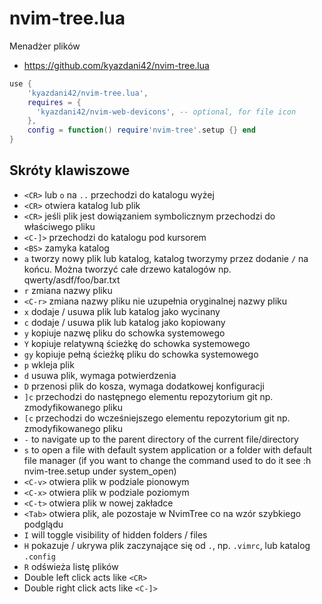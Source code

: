 # nvim-tree.lua

Menadżer plików

- https://github.com/kyazdani42/nvim-tree.lua

```lua
use {
    'kyazdani42/nvim-tree.lua',
    requires = {
      'kyazdani42/nvim-web-devicons', -- optional, for file icon
    },
    config = function() require'nvim-tree'.setup {} end
}
```

## Skróty klawiszowe

- `<CR>` lub `o` na `..` przechodzi do katalogu wyżej
- `<CR>` otwiera katalog lub plik
- `<CR>` jeśli plik jest dowiązaniem symbolicznym przechodzi do właściwego pliku
- `<C-]>` przechodzi do katalogu pod kursorem
- `<BS>` zamyka katalog
- `a` tworzy nowy plik lub katalog, katalog tworzymy przez dodanie `/` na końcu. Można tworzyć całe drzewo katalogów np. qwerty/asdf/foo/bar.txt
- `r` zmiana nazwy pliku
- `<C-r>` zmiana nazwy pliku nie uzupełnia oryginalnej nazwy pliku
- `x` dodaje / usuwa plik lub katalog jako wycinany
- `c` dodaje / usuwa plik lub katalog jako kopiowany
- `y` kopiuje nazwę pliku do schowka systemowego
- `Y` kopiuje relatywną ścieżkę do schowka systemowego
- `gy` kopiuje pełną ścieżkę pliku do schowka systemowego
- `p` wkleja plik
- `d` usuwa plik, wymaga potwierdzenia
- `D` przenosi plik do kosza, wymaga dodatkowej konfiguracji
- `]c` przechodzi do następnego elementu repozytorium git np. zmodyfikowanego pliku
- `[c` przechodzi do wcześniejszego elementu repozytorium git np. zmodyfikowanego pliku
- `-` to navigate up to the parent directory of the current file/directory
- `s` to open a file with default system application or a folder with default file manager (if you want to change the command used to do it see :h nvim-tree.setup under system_open)
- `<C-v>` otwiera plik w podziale pionowym
- `<C-x>` otwiera plik w podziale poziomym
- `<C-t>` otwiera plik w nowej zakładce
- `<Tab>` otwiera plik, ale pozostaje w NvimTree co na wzór szybkiego podglądu
- `I` will toggle visibility of hidden folders / files
- `H` pokazuje / ukrywa plik zaczynające się od `.`, np. `.vimrc`, lub katalog `.config`
- `R` odświeża listę plików
- Double left click acts like `<CR>`
- Double right click acts like `<C-]>`
